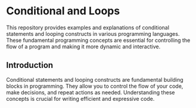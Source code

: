 # Conditional and Loops

This repository provides examples and explanations of conditional statements and looping constructs in various programming languages. These fundamental programming concepts are essential for controlling the flow of a program and making it more dynamic and interactive.


## Introduction

Conditional statements and looping constructs are fundamental building blocks in programming. They allow you to control the flow of your code, make decisions, and repeat actions as needed. Understanding these concepts is crucial for writing efficient and expressive code.
